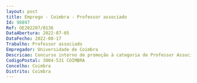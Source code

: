 ```yaml
--- 
layout: post
title: Emprego - Coimbra - Professor associado
Id: 98897
Ref: OE202207/0136
DataAbertura: 2022-07-05
DataFecho: 2022-08-17
Trabalho: Professor associado
Empregador: Universidade de Coimbra
Descricao: Concurso interno de promoção à categoria de Professor Associado para a área  disciplinar de Engenharia Eletrotécnica  e de Computadores. Funções atribuídas aos Professores Associados, em conformidade com  o disposto no artigo 4.º e no n.º 2 do artigo 5.º do Estatuto da Carreira  Docente Universitária (ECDU), aprovado pelo Decreto Lei n.º 448 79, de 13 de  novembro, com a redação dada pelo Decreto Lei n.º 205 2009, de 31 de agosto na sua redação atual.
CodigoPostal: 3004-531 COIMBRA
Concelho: Coimbra
Distrito: Coimbra
--- 
```

